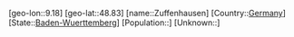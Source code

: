 ﻿---
location: [48.83,9.18]
type: City
tags:
- geo/City


SpocWebEntityId: 35853
isDeleted: false
confidential: public

---
[geo-lon::9.18]
[geo-lat::48.83]
[name::Zuffenhausen]
[Country::[Germany](geo/Continent/Europe/Germany.md)]
[State::[Baden-Wuerttemberg](geo/Continent/Europe/Germany/Baden-Wuerttemberg.md)]
[Population::]
[Unknown::]


